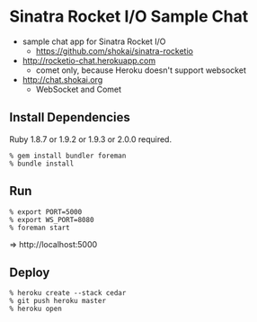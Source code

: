 Sinatra Rocket I/O Sample Chat
==============================

* sample chat app for Sinatra Rocket I/O
  * https://github.com/shokai/sinatra-rocketio
* http://rocketio-chat.herokuapp.com
  * comet only, because Heroku doesn't support websocket
* http://chat.shokai.org
  * WebSocket and Comet


Install Dependencies
--------------------
Ruby 1.8.7 or 1.9.2 or 1.9.3 or 2.0.0 required.

    % gem install bundler foreman
    % bundle install


Run
---

    % export PORT=5000
    % export WS_PORT=8080
    % foreman start

=> http://localhost:5000


Deploy
------

    % heroku create --stack cedar
    % git push heroku master
    % heroku open
